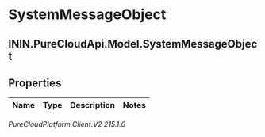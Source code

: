 # SystemMessageObject

## ININ.PureCloudApi.Model.SystemMessageObject

## Properties

|Name | Type | Description | Notes|
|------------ | ------------- | ------------- | -------------|



_PureCloudPlatform.Client.V2 215.1.0_
